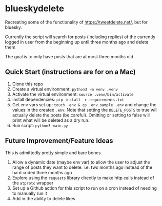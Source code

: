 # blueskydelete

Recreating some of the functionality of https://tweetdelete.net/, but for bluesky.

Currently the script will search for posts (including replies) of the currently logged in user from the beginning up until three months ago and delete them.

The goal is to only have posts that are at most three months old.

## Quick Start (instructions are for on a Mac)

1. Clone this repo
2. Create a virtual environment: `python3 -m venv .venv`
3. Activate the virtual environment: `source .venv/bin/activate`
4. Install dependencies: `pip install -r requirements.txt`
5. Get env vars set up: `touch .env & cp .env.sample .env` and change the values in the created `.env`. Note that setting the `DELETE_POSTS` to true will actually delete the posts (be careful). Omitting or setting to false will print what will be deleted as a dry run.
6. Run script: `python3 main.py`

## Future Improvement/Feature Ideas

This is admittedly pretty simple and bare bones.

1. Allow a dynamic date (maybe env var) to allow the user to adjust the range of posts they want to delete. i.e. two months ago instead of the hard coded three months ago
2. Explore using the `requests` library directly to make http calls instead of the `atproto` wrapper
3. Set up a Github action for this script to run on a cron instead of needing to manually run it
4. Add in the ability to delete likes
